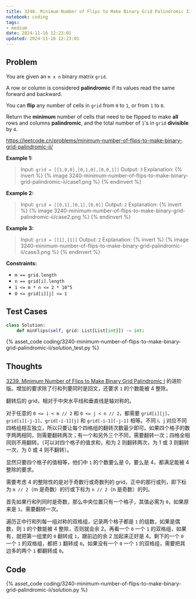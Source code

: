 ```yaml
---
title: 3240. Minimum Number of Flips to Make Binary Grid Palindromic II
notebook: coding
tags:
- medium
date: 2024-11-16 12:23:01
updated: 2024-11-16 12:23:01
---
```

## Problem

You are given an `m x n` binary matrix `grid`.

A row or column is considered **palindromic** if its values read the same forward and backward.

You can **flip** any number of cells in `grid` from `0` to `1`, or from `1` to `0`.

Return the **minimum** number of cells that need to be flipped to make **all** rows and columns **palindromic**, and the total number of `1`'s in `grid` **divisible** by `4`.

<https://leetcode.cn/problems/minimum-number-of-flips-to-make-binary-grid-palindromic-ii/>

**Example 1:**

> Input: `grid = [[1,0,0],[0,1,0],[0,0,1]]`
> Output: `3`
> Explanation:
> {% invert %}
{% image 3240-minimum-number-of-flips-to-make-binary-grid-palindromic-ii/case1.png %}
{% endinvert %}

**Example 2:**

> Input: `grid = [[0,1],[0,1],[0,0]]`
> Output: `2`
> Explanation:
> {% invert %}
{% image 3240-minimum-number-of-flips-to-make-binary-grid-palindromic-ii/case2.png %}
{% endinvert %}

**Example 3:**

> Input: `grid = [[1],[1]]`
> Output: `2`
> Explanation:
> {% invert %}
{% image 3240-minimum-number-of-flips-to-make-binary-grid-palindromic-ii/case3.png %}
{% endinvert %}

**Constraints:**

- `m == grid.length`
- `n == grid[i].length`
- `1 <= m * n <= 2 * 10^5`
- `0 <= grid[i][j] <= 1`

## Test Cases

``` python
class Solution:
    def minFlips(self, grid: List[List[int]]) -> int:
```

{% asset_code coding/3240-minimum-number-of-flips-to-make-binary-grid-palindromic-ii/solution_test.py %}

## Thoughts

[3239. Minimum Number of Flips to Make Binary Grid Palindromic I](/coding/3239-minimum-number-of-flips-to-make-binary-grid-palindromic-i) 的进阶版。增加的要求除了行和列要同时是回文，还要求 `1` 的个数能被 4 整除。

翻转后的 grid，相对于中央水平线和垂直线是轴对称的。

对于任意的 `0 <= i < m // 2` 和 `0 <= j < n // 2`，都需要 `grid[i][j]`、`grid[i][-j-1]`、`grid[-i-1][j]` 和 `grid[-i-1][-j-1]` 相等。不同 i、j 对应不同四格组相互独立，所以只要让每个四格组的翻转次数最少即可。如果四个格子的数字两两相同，则需要翻转两次；有一个和另外三个不同，需要翻转一次；四格全相同则不用翻转。（可以对四个格子的值求和，和为 2 则翻转两次，为 1 或 3 则翻转一次，为 0 或 4 则不翻转）。

显然只要四个格子的值相等，他们中 `1` 的个数要么是 0，要么是 4，都满足能被 4 整除的要求。

需要考虑 4 的整除性的是对于奇数行或奇数列的 grid，正中的那行或列，即下标为 `m // 2`（m 是奇数）的行或下标为 `n // 2`（n 是奇数）的列。

首先如果行和列同时是奇数，那么中央位置只有一个格子，其值必需为 `0`，如果原来是 `1`，需要翻转一次。

遍历正中行和列每一组对称的双格组，记录两个格子都是 `1` 的组数，如果是偶数，则 `1` 的个数能被 4 整除，否则就会余 2。再看一个 `0` 一个 `1` 的双格组，如果有，就把第一组里的 `0` 翻转成 `1`，跟前边的余 2 加起来正好是 4。剩下的一个 `0` 一个 `1` 的双格组，都把 `1` 翻转成 `0`。如果没有一个 `0` 一个 `1` 的双格组，需要把其边多的两个 `1` 都翻转成 `0`。

## Code

{% asset_code coding/3240-minimum-number-of-flips-to-make-binary-grid-palindromic-ii/solution.py %}
